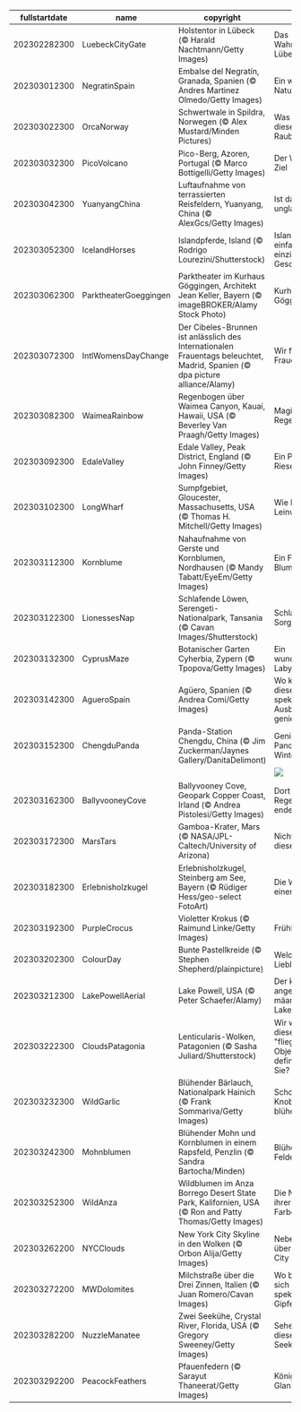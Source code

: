 |fullstartdate|name|copyright|title|image|
|--|--|--|--|--|
202302282300|LuebeckCityGate|Holstentor in Lübeck (© Harald Nachtmann/Getty Images)|Das Wahrzeichen Lübecks|![](/de-DE/2023/03/202302282300LuebeckCityGate.jpg)|
202303012300|NegratinSpain|Embalse del Negratín, Granada, Spanien (© Andres Martinez Olmedo/Getty Images)|Ein wahres Naturspektakel|![](/de-DE/2023/03/202303012300NegratinSpain.jpg)|
202303022300|OrcaNorway|Schwertwale in Spildra, Norwegen (© Alex Mustard/Minden Pictures)|Was treiben diese Raubtiere?|![](/de-DE/2023/03/202303022300OrcaNorway.jpg)|
202303032300|PicoVolcano|Pico-Berg, Azoren, Portugal (© Marco Bottigelli/Getty Images)|Der Weg ist das Ziel|![](/de-DE/2023/03/202303032300PicoVolcano.jpg)|
202303042300|YuanyangChina|Luftaufnahme von terrassierten Reisfeldern, Yuanyang, China (© AlexGcs/Getty Images)|Ist das nicht unglaublich?|![](/de-DE/2023/03/202303042300YuanyangChina.jpg)|
202303052300|IcelandHorses|Islandpferde, Island (© Rodrigo Lourezini/Shutterstock)|Islandpferde, einfach einzigartige Geschöpfe|![](/de-DE/2023/03/202303052300IcelandHorses.jpg)|
202303062300|ParktheaterGoeggingen|Parktheater im Kurhaus Göggingen, Architekt Jean Keller, Bayern (© imageBROKER/Alamy Stock Photo)|Kurhaus Göggingen|![](/de-DE/2023/03/202303062300ParktheaterGoeggingen.jpg)|
202303072300|IntlWomensDayChange|Der Cibeles-Brunnen ist anlässlich des Internationalen Frauentags beleuchtet, Madrid, Spanien (© dpa picture alliance/Alamy)|Wir feiern die Frauen|![](/de-DE/2023/03/202303072300IntlWomensDayChange.jpg)|
202303082300|WaimeaRainbow|Regenbogen über Waimea Canyon, Kauai, Hawaii, USA (© Beverley Van Praagh/Getty Images)|Magischer Regenbogen|![](/de-DE/2023/03/202303082300WaimeaRainbow.jpg)|
202303092300|EdaleValley|Edale Valley, Peak District, England (© John Finney/Getty Images)|Ein Puzzle für Riesen|![](/de-DE/2023/03/202303092300EdaleValley.jpg)|
202303102300|LongWharf|Sumpfgebiet, Gloucester, Massachusetts, USA (© Thomas H. Mitchell/Getty Images)|Wie Farbe auf Leinwand|![](/de-DE/2023/03/202303102300LongWharf.jpg)|
202303112300|Kornblume|Nahaufnahme von Gerste und Kornblumen, Nordhausen (© Mandy Tabatt/EyeEm/Getty Images)|Ein Feld voller Blumen|![](/de-DE/2023/03/202303112300Kornblume.jpg)|
202303122300|LionessesNap|Schlafende Löwen, Serengeti-Nationalpark, Tansania (© Cavan Images/Shutterstock)|Schlaf deine Sorgen weg|![](/de-DE/2023/03/202303122300LionessesNap.jpg)|
202303132300|CyprusMaze|Botanischer Garten Cyherbia, Zypern (© Tpopova/Getty Images)|Ein wunderschönes Labyrinth|![](/de-DE/2023/03/202303132300CyprusMaze.jpg)|
202303142300|AgueroSpain|Agüero, Spanien (© Andrea Comi/Getty Images)|Wo kann man diesen spektakulären Ausblick genießen?|![](/de-DE/2023/03/202303142300AgueroSpain.jpg)|
202303152300|ChengduPanda|Panda-Station Chengdu, China (© Jim Zuckerman/Jaynes Gallery/DanitaDelimont)|Genießen Pandas den Winter?|![](/de-DE/2023/03/202303152300ChengduPanda.jpg)|
||||![](/de-DE/2023/03/.jpg)|
202303162300|BallyvooneyCove|Ballyvooney Cove, Geopark Copper Coast, Irland (© Andrea Pistolesi/Getty Images)|Dort wo der Regenbogen endet|![](/de-DE/2023/03/202303162300BallyvooneyCove.jpg)|
202303172300|MarsTars|Gamboa-Krater, Mars (© NASA/JPL-Caltech/University of Arizona)|Nicht von dieser Welt|![](/de-DE/2023/03/202303172300MarsTars.jpg)|
202303182300|Erlebnisholzkugel|Erlebnisholzkugel, Steinberg am See, Bayern (© Rüdiger Hess/geo-select FotoArt)|Die Welt in einer Kugel|![](/de-DE/2023/03/202303182300Erlebnisholzkugel.jpg)|
202303192300|PurpleCrocus|Violetter Krokus (© Raimund Linke/Getty Images)|Frühlingsfarben|![](/de-DE/2023/03/202303192300PurpleCrocus.jpg)|
202303202300|ColourDay|Bunte Pastellkreide (© Stephen Shepherd/plainpicture)|Welche ist Ihre Lieblingsfarbe?|![](/de-DE/2023/03/202303202300ColourDay.jpg)|
202303212300|LakePowellAerial|Lake Powell, USA (© Peter Schaefer/Alamy)|Der künstlich angelegte, mäandernde Lake Powell|![](/de-DE/2023/03/202303212300LakePowellAerial.jpg)|
202303222300|CloudsPatagonia|Lenticularis-Wolken, Patagonien (© Sasha Juliard/Shutterstock)|Wir würden diese als "fliegende Objekte" definieren, und Sie?|![](/de-DE/2023/03/202303222300CloudsPatagonia.jpg)|
202303232300|WildGarlic|Blühender Bärlauch, Nationalpark Hainich (© Frank Sommariva/Getty Images)|Schon mal Knoblauch blühen sehen?|![](/de-DE/2023/03/202303232300WildGarlic.jpg)|
202303242300|Mohnblumen|Blühender Mohn und Kornblumen in einem Rapsfeld, Penzlin (© Sandra Bartocha/Minden)|Blühende Felder|![](/de-DE/2023/03/202303242300Mohnblumen.jpg)|
202303252300|WildAnza|Wildblumen im Anza Borrego Desert State Park, Kalifornien, USA (© Ron and Patty Thomas/Getty Images)|Die Natur in ihrer ganzen Farbenpracht|![](/de-DE/2023/03/202303252300WildAnza.jpg)|
202303262200|NYCClouds|New York City Skyline in den Wolken (© Orbon Alija/Getty Images)|Nebeldecke über New York City|![](/de-DE/2023/03/202303262200NYCClouds.jpg)|
202303272200|MWDolomites|Milchstraße über die Drei Zinnen, Italien (© Juan Romero/Cavan Images)|Wo befinden sich diese spektakulären Gipfel?|![](/de-DE/2023/03/202303272200MWDolomites.jpg)|
202303282200|NuzzleManatee|Zwei Seekühe, Crystal River, Florida, USA (© Gregory Sweeney/Getty Images)|Sehen Sie sich diese süßen Seekühe an|![](/de-DE/2023/03/202303282200NuzzleManatee.jpg)|
202303292200|PeacockFeathers|Pfauenfedern (© Sarayut Thaneerat/Getty Images)|Königlicher Glanz|![](/de-DE/2023/03/202303292200PeacockFeathers.jpg)|
